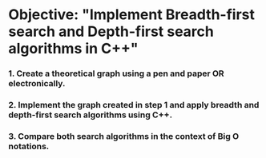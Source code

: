 # Objective: "Implement Breadth-first search and Depth-first search algorithms in C++"
### 1. Create a theoretical graph using a pen and paper OR electronically.

### 2. Implement the graph created in step 1 and apply breadth and depth-first search algorithms using C++.

### 3. Compare both search algorithms in the context of Big O notations.
